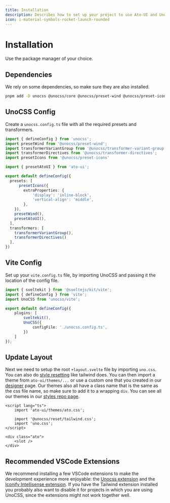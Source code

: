 ```yaml
---
title: Installation
description: Describes how to set up your project to use Ato-UI and UnoCSS.
icon: i-material-symbols-rocket-launch-rounded
---
```


<script>
	import { InstallationTabs } from '$components';
</script>

# Installation

Use the package manager of your choice.

<InstallationTabs />

## Dependencies

We rely on some dependencies, so make sure they are also installed.

```bash
pnpm add -D unocss @unocss/core @unocss/preset-wind @unocss/preset-icons @unocss/reset svelte-headlessui @melt-ui/svelte
```

## UnoCSS Config

Create a `unocss.config.ts` file with all the required presets and transformers.

```typescript title="unocss.config.ts"
import { defineConfig } from 'unocss';
import presetWind from '@unocss/preset-wind';
import transformerVariantGroup from '@unocss/transformer-variant-group';
import transformerDirectives from '@unocss/transformer-directives';
import presetIcons from '@unocss/preset-icons'

import { presetAtoUI } from 'ato-ui';

export default defineConfig({
  presets: [
	  presetIcons({
        extraProperties: {
            'display': 'inline-block',
            'vertical-align': 'middle',
        },
    }),
    presetWind(),
    presetAtoUI(),
  ],
  transformers: [
    transformerVariantGroup(),
    transformerDirectives()
  ],
})
```

## Vite Config

Set up your `vite.config.ts` file, by importing UnoCSS and passing it the location of the config file.

```typescript title="vite.config.ts"
import { sveltekit } from '@sveltejs/kit/vite';
import { defineConfig } from 'vite';
import UnoCSS from 'unocss/vite';

export default defineConfig({
	plugins: [
		sveltekit(),
		UnoCSS({
      		configFile: './unocss.config.ts',
		})
	]
});
```

## Update Layout

Next we need to setup the root `+layout.svelte` file by importing `uno.css`. You can also do [style resetting](https://unocss.dev/guide/style-reset) like tailwind does. You can then import a theme from `ato-ui/themes/...` or use a custom one that you created in our [designer](/designer) page. Our themes also all have a class name that is the same as the css file name, so make sure to add it to a wrapping `div`. You can see all our themes in our [styles repo page](https://github.com/bennymi/ato-ui/tree/main/src/lib/styles/themes).

```svelte title="./src/routes/+layout.svelte"
<script lang="ts">
	import 'ato-ui/themes/ato.css';

	import '@unocss/reset/tailwind.css';
	import 'uno.css';
</script>

<div class="ato">
    <slot />
</div>
```

## Recommended VSCode Extensions

We recommend installing a few VSCode extensions to make the development experience more enjoyable: the [Unocss extension](https://marketplace.visualstudio.com/items?itemName=antfu.unocss) and the [Iconify Intellisense extension](https://marketplace.visualstudio.com/items?itemName=antfu.iconify). If you have the Tailwind extension installed you probably also want to disable it for projects in which you are using UnoCSS, since the extensions might not work together well.